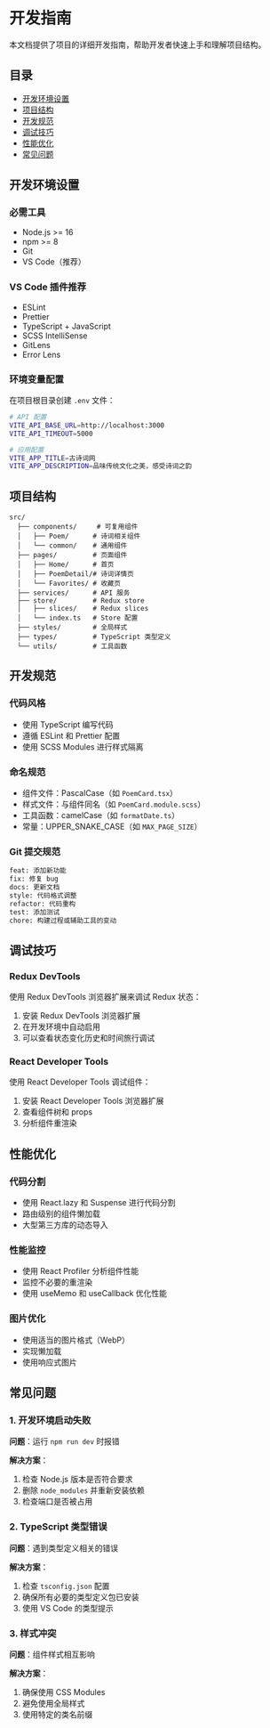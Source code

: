 # 开发指南

本文档提供了项目的详细开发指南，帮助开发者快速上手和理解项目结构。

## 目录

- [开发环境设置](#开发环境设置)
- [项目结构](#项目结构)
- [开发规范](#开发规范)
- [调试技巧](#调试技巧)
- [性能优化](#性能优化)
- [常见问题](#常见问题)

## 开发环境设置

### 必需工具

- Node.js >= 16
- npm >= 8
- Git
- VS Code（推荐）

### VS Code 插件推荐

- ESLint
- Prettier
- TypeScript + JavaScript
- SCSS IntelliSense
- GitLens
- Error Lens

### 环境变量配置

在项目根目录创建 `.env` 文件：

```bash
# API 配置
VITE_API_BASE_URL=http://localhost:3000
VITE_API_TIMEOUT=5000

# 应用配置
VITE_APP_TITLE=古诗词网
VITE_APP_DESCRIPTION=品味传统文化之美，感受诗词之韵
```

## 项目结构

```
src/
  ├── components/     # 可复用组件
  │   ├── Poem/      # 诗词相关组件
  │   └── common/    # 通用组件
  ├── pages/         # 页面组件
  │   ├── Home/      # 首页
  │   ├── PoemDetail/# 诗词详情页
  │   └── Favorites/ # 收藏页
  ├── services/      # API 服务
  ├── store/         # Redux store
  │   ├── slices/    # Redux slices
  │   └── index.ts   # Store 配置
  ├── styles/        # 全局样式
  ├── types/         # TypeScript 类型定义
  └── utils/         # 工具函数
```

## 开发规范

### 代码风格

- 使用 TypeScript 编写代码
- 遵循 ESLint 和 Prettier 配置
- 使用 SCSS Modules 进行样式隔离

### 命名规范

- 组件文件：PascalCase（如 `PoemCard.tsx`）
- 样式文件：与组件同名（如 `PoemCard.module.scss`）
- 工具函数：camelCase（如 `formatDate.ts`）
- 常量：UPPER_SNAKE_CASE（如 `MAX_PAGE_SIZE`）

### Git 提交规范

```bash
feat: 添加新功能
fix: 修复 bug
docs: 更新文档
style: 代码格式调整
refactor: 代码重构
test: 添加测试
chore: 构建过程或辅助工具的变动
```

## 调试技巧

### Redux DevTools

使用 Redux DevTools 浏览器扩展来调试 Redux 状态：

1. 安装 Redux DevTools 浏览器扩展
2. 在开发环境中自动启用
3. 可以查看状态变化历史和时间旅行调试

### React Developer Tools

使用 React Developer Tools 调试组件：

1. 安装 React Developer Tools 浏览器扩展
2. 查看组件树和 props
3. 分析组件重渲染

## 性能优化

### 代码分割

- 使用 React.lazy 和 Suspense 进行代码分割
- 路由级别的组件懒加载
- 大型第三方库的动态导入

### 性能监控

- 使用 React Profiler 分析组件性能
- 监控不必要的重渲染
- 使用 useMemo 和 useCallback 优化性能

### 图片优化

- 使用适当的图片格式（WebP）
- 实现懒加载
- 使用响应式图片

## 常见问题

### 1. 开发环境启动失败

**问题**：运行 `npm run dev` 时报错

**解决方案**：
1. 检查 Node.js 版本是否符合要求
2. 删除 `node_modules` 并重新安装依赖
3. 检查端口是否被占用

### 2. TypeScript 类型错误

**问题**：遇到类型定义相关的错误

**解决方案**：
1. 检查 `tsconfig.json` 配置
2. 确保所有必要的类型定义包已安装
3. 使用 VS Code 的类型提示

### 3. 样式冲突

**问题**：组件样式相互影响

**解决方案**：
1. 确保使用 CSS Modules
2. 避免使用全局样式
3. 使用特定的类名前缀 
